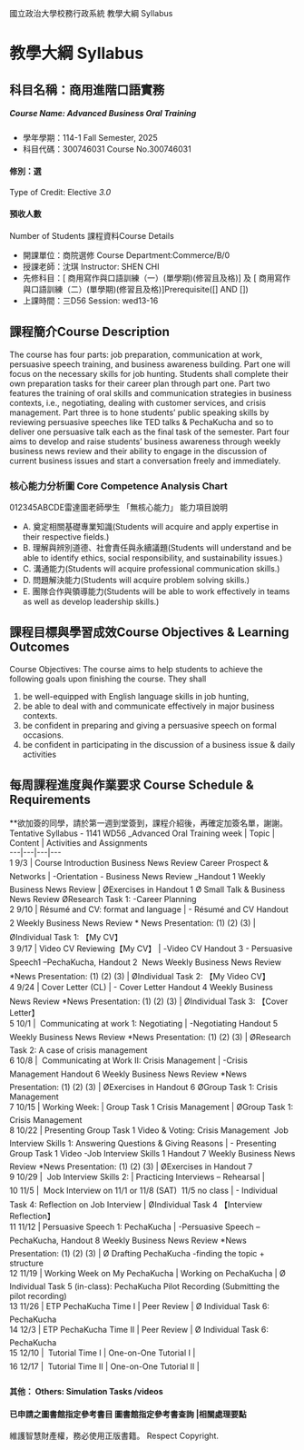 國立政治大學校務行政系統 教學大綱 Syllabus
# 教學大綱 Syllabus
##  科目名稱：商用進階口語實務
#####  Course Name: Advanced Business Oral Training
  * 學年學期：114-1 Fall Semester, 2025 
  * 科目代碼：300746031 Course No.300746031
#### 修別：選
Type of Credit: Elective 
_3.0_
#### 預收人數
Number of Students
課程資料Course Details
  * 開課單位：商院選修 Course Department:Commerce/B/0 
  * 授課老師：沈琪 Instructor: SHEN CHI 
  * 先修科目：[ 商用寫作與口語訓練（一）(單學期)(修習且及格)] 及 [ 商用寫作與口語訓練（二）(單學期)(修習且及格)]Prerequisite([] AND [])
  * 上課時間：三D56 Session: wed13-16
##  課程簡介Course Description
The course has four parts: job preparation, communication at work, persuasive speech training, and business awareness building. Part one will focus on the necessary skills for job hunting. Students shall complete their own preparation tasks for their career plan through part one. Part two features the training of oral skills and communication strategies in business contexts, i.e., negotiating, dealing with customer services, and crisis management. Part three is to hone students’ public speaking skills by reviewing persuasive speeches like TED talks & PechaKucha and so to deliver one persuasive talk each as the final task of the semester. Part four aims to develop and raise students’ business awareness through weekly business news review and their ability to engage in the discussion of current business issues and start a conversation freely and immediately.
###  核心能力分析圖 Core Competence Analysis Chart
012345ABCDE雷達圖老師學生
「無核心能力」 
能力項目說明
  * A. 奠定相關基礎專業知識(Students will acquire and apply expertise in their respective fields.)
  * B. 理解與辨別道德、社會責任與永續議題(Students will understand and be able to identify ethics, social responsibility, and sustainability issues.)
  * C. 溝通能力(Students will acquire professional communication skills.)
  * D. 問題解決能力(Students will acquire problem solving skills.)
  * E. 團隊合作與領導能力(Students will be able to work effectively in teams as well as develop leadership skills.)
##  課程目標與學習成效Course Objectives & Learning Outcomes 
Course Objectives:
The course aims to help students to achieve the following goals upon finishing the course. They shall 
1. be well-equipped with English language skills in job hunting,
2. be able to deal with and communicate effectively in major business contexts. 
3. be confident in preparing and giving a persuasive speech on formal occasions.
4. be confident in participating in the discussion of a business issue & daily activities
##  每周課程進度與作業要求 Course Schedule & Requirements
**欲加簽的同學，請於第一週到堂簽到，課程介紹後，再確定加簽名單，謝謝。
Tentative Syllabus - 1141 WD56 _Advanced Oral Training 
week |  Topic |  Content |  Activities and Assignments  
---|---|---|---  
1 9/3 |  Course Introduction  Business News Review Career Prospect & Networks |  -Orientation - Business News Review _Handout 1 Weekly Business News Review  |  ØExercises in Handout 1 Ø Small Talk & Business News Review ØResearch Task 1: -Career Planning  
2 9/10 |  Résumé and CV: format and language  |  - Résumé and CV Handout 2 Weekly Business News Review * News Presentation: (1) (2) (3) |  ØIndividual Task 1: 【My CV】  
3 9/17 |  Video CV  Reviewing【My CV】 |  -Video CV Handout 3 - Persuasive Speech1 –PechaKucha, Handout 2  News Weekly Business News Review *News Presentation: (1) (2) (3) |  ØIndividual Task 2: 【My Video CV】  
4 9/24 |  Cover Letter (CL) |  - Cover Letter Handout 4 Weekly Business News Review *News Presentation: (1) (2) (3) |  ØIndividual Task 3: 【Cover Letter】  
5 10/1 |   Communicating at work 1: Negotiating  |  -Negotiating Handout 5 Weekly Business News Review *News Presentation: (1) (2) (3) |  ØResearch Task 2: A case of crisis management  
6 10/8 |   Communicating at Work II: Crisis Management  |  -Crisis Management Handout 6 Weekly Business News Review *News Presentation: (1) (2) (3) |  ØExercises in Handout 6 ØGroup Task 1:  Crisis Management  
7 10/15 |  Working Week:  |  Group Task 1 Crisis Management |  ØGroup Task 1:  Crisis Management  
8 10/22 |  Presenting Group Task 1 Video & Voting: Crisis Management  Job Interview Skills 1: Answering Questions & Giving Reasons |  - Presenting Group Task 1 Video -Job Interview Skills 1 Handout 7 Weekly Business News Review *News Presentation: (1) (2) (3) |  ØExercises in Handout 7  
9 10/29 |   Job Interview Skills 2:  |  Practicing Interviews – Rehearsal  |   
10 11/5 |   Mock Interview on  11/1 or 11/8 (SAT)  11/5 no class  |  - Individual Task 4: Reflection on Job Interview |  ØIndividual Task 4 【Interview Reflection】  
11 11/12 |  Persuasive Speech 1: PechaKucha |  -Persuasive Speech –PechaKucha, Handout 8 Weekly Business News Review *News Presentation: (1) (2) (3) |  Ø Drafting PechaKucha -finding the topic + structure  
12 11/19 |  Working Week on My PechaKucha |  Working on PechaKucha |  Ø Individual Task 5 (in-class): PechaKucha Pilot Recording (Submitting the pilot recording)  
13 11/26 |  ETP PechaKucha Time I |  Peer Review |  Ø Individual Task 6:  PechaKucha   
14 12/3 |  ETP PechaKucha Time II |  Peer Review |  Ø Individual Task 6:  PechaKucha   
15 12/10 |   Tutorial Time I |  One-on-One Tutorial I |   
16 12/17 |   Tutorial Time II |  One-on-One Tutorial II |   
####  其他： Others: Simulation Tasks /videos 
####  已申請之圖書館指定參考書目  圖書館指定參考書查詢 |相關處理要點
維護智慧財產權，務必使用正版書籍。 Respect Copyright.